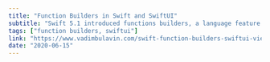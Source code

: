```yaml
---
title: "Function Builders in Swift and SwiftUI"
subtitle: "Swift 5.1 introduced functions builders, a language feature which enables SwiftUI's declarative DSL. In this article from Vadim Bulavin, we learn more about what function builders are, how they are handled by the Swift compiler, and how we can implement our own custom builders."
tags: ["function builders, swiftui"]
link: "https://www.vadimbulavin.com/swift-function-builders-swiftui-view-builder/"
date: "2020-06-15"
---
```

